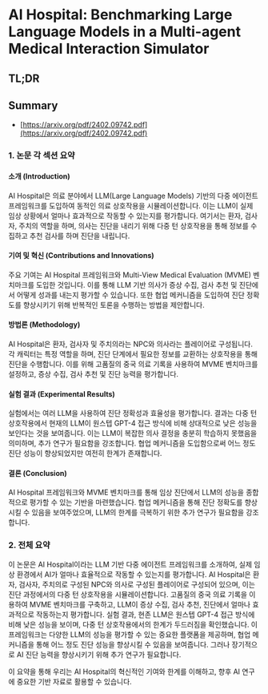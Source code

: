 # AI Hospital: Benchmarking Large Language Models in a Multi-agent Medical Interaction Simulator
## TL;DR
## Summary
- [https://arxiv.org/pdf/2402.09742.pdf](https://arxiv.org/pdf/2402.09742.pdf)

### 1. 논문 각 섹션 요약

#### 소개 (Introduction)
AI Hospital은 의료 분야에서 LLM(Large Language Models) 기반의 다중 에이전트 프레임워크를 도입하여 동적인 의료 상호작용을 시뮬레이션합니다. 이는 LLM이 실제 임상 상황에서 얼마나 효과적으로 작동할 수 있는지를 평가합니다. 여기서는 환자, 검사자, 주치의 역할을 하며, 의사는 진단을 내리기 위해 다중 턴 상호작용을 통해 정보를 수집하고 추천 검사를 하며 진단을 내립니다.

#### 기여 및 혁신 (Contributions and Innovations)
주요 기여는 AI Hospital 프레임워크와 Multi-View Medical Evaluation (MVME) 벤치마크를 도입한 것입니다. 이를 통해 LLM 기반 의사가 증상 수집, 검사 추천 및 진단에서 어떻게 성과를 내는지 평가할 수 있습니다. 또한 협업 메커니즘을 도입하여 진단 정확도를 향상시키기 위해 반복적인 토론을 수행하는 방법을 제안합니다.

#### 방법론 (Methodology)
AI Hospital은 환자, 검사자 및 주치의라는 NPC와 의사라는 플레이어로 구성됩니다. 각 캐릭터는 특정 역할을 하며, 진단 단계에서 필요한 정보를 교환하는 상호작용을 통해 진단을 수행합니다. 이를 위해 고품질의 중국 의료 기록을 사용하여 MVME 벤치마크를 설정하고, 증상 수집, 검사 추천 및 진단 능력을 평가합니다.

#### 실험 결과 (Experimental Results)
실험에서는 여러 LLM을 사용하여 진단 정확성과 효율성을 평가합니다. 결과는 다중 턴 상호작용에서 현재의 LLM이 원스텝 GPT-4 접근 방식에 비해 상대적으로 낮은 성능을 보인다는 것을 보여줍니다. 이는 LLM이 복잡한 의사 결정을 충분히 학습하지 못했음을 의미하며, 추가 연구가 필요함을 강조합니다. 협업 메커니즘을 도입함으로써 어느 정도 진단 성능이 향상되었지만 여전히 한계가 존재합니다.

#### 결론 (Conclusion)
AI Hospital 프레임워크와 MVME 벤치마크를 통해 임상 진단에서 LLM의 성능을 종합적으로 평가할 수 있는 기반을 마련했습니다. 협업 메커니즘을 통해 진단 정확도를 향상시킬 수 있음을 보여주었으며, LLM의 한계를 극복하기 위한 추가 연구가 필요함을 강조합니다.

### 2. 전체 요약

이 논문은 AI Hospital이라는 LLM 기반 다중 에이전트 프레임워크를 소개하여, 실제 임상 환경에서 AI가 얼마나 효율적으로 작동할 수 있는지를 평가합니다. AI Hospital은 환자, 검사자, 주치의로 구성된 NPC와 의사로 구성된 플레이어로 구성되어 있으며, 이는 진단 과정에서의 다중 턴 상호작용을 시뮬레이션합니다. 고품질의 중국 의료 기록을 이용하여 MVME 벤치마크를 구축하고, LLM이 증상 수집, 검사 추천, 진단에서 얼마나 효과적으로 작동하는지 평가합니다. 실험 결과, 현존 LLM은 원스텝 GPT-4 접근 방식에 비해 낮은 성능을 보이며, 다중 턴 상호작용에서의 한계가 두드러짐을 확인했습니다. 이 프레임워크는 다양한 LLM의 성능을 평가할 수 있는 중요한 플랫폼을 제공하며, 협업 메커니즘을 통해 어느 정도 진단 성능을 향상시킬 수 있음을 보여줍니다. 그러나 장기적으로 AI 진단 능력을 향상시키기 위해 추가 연구가 필요합니다.

이 요약을 통해 우리는 AI Hospital의 혁신적인 기여와 한계를 이해하고, 향후 AI 연구에 중요한 기반 자료로 활용할 수 있습니다.